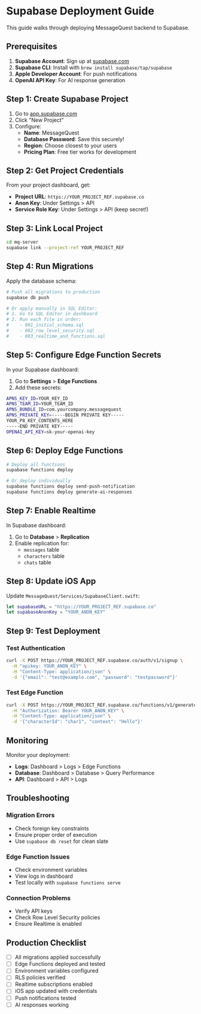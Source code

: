 # Supabase Deployment Guide

This guide walks through deploying MessageQuest backend to Supabase.

## Prerequisites

1. **Supabase Account**: Sign up at [supabase.com](https://supabase.com)
2. **Supabase CLI**: Install with `brew install supabase/tap/supabase`
3. **Apple Developer Account**: For push notifications
4. **OpenAI API Key**: For AI response generation

## Step 1: Create Supabase Project

1. Go to [app.supabase.com](https://app.supabase.com)
2. Click "New Project"
3. Configure:
   - **Name**: MessageQuest
   - **Database Password**: Save this securely!
   - **Region**: Choose closest to your users
   - **Pricing Plan**: Free tier works for development

## Step 2: Get Project Credentials

From your project dashboard, get:
- **Project URL**: `https://YOUR_PROJECT_REF.supabase.co`
- **Anon Key**: Under Settings > API
- **Service Role Key**: Under Settings > API (keep secret!)

## Step 3: Link Local Project

```bash
cd mq-server
supabase link --project-ref YOUR_PROJECT_REF
```

## Step 4: Run Migrations

Apply the database schema:

```bash
# Push all migrations to production
supabase db push

# Or apply manually in SQL Editor:
# 1. Go to SQL Editor in dashboard
# 2. Run each file in order:
#    - 001_initial_schema.sql
#    - 002_row_level_security.sql  
#    - 003_realtime_and_functions.sql
```

## Step 5: Configure Edge Function Secrets

In your Supabase dashboard:

1. Go to **Settings** > **Edge Functions**
2. Add these secrets:

```bash
APNS_KEY_ID=YOUR_KEY_ID
APNS_TEAM_ID=YOUR_TEAM_ID
APNS_BUNDLE_ID=com.yourcompany.messagequest
APNS_PRIVATE_KEY=-----BEGIN PRIVATE KEY-----
YOUR_P8_KEY_CONTENTS_HERE
-----END PRIVATE KEY-----
OPENAI_API_KEY=sk-your-openai-key
```

## Step 6: Deploy Edge Functions

```bash
# Deploy all functions
supabase functions deploy

# Or deploy individually
supabase functions deploy send-push-notification
supabase functions deploy generate-ai-responses
```

## Step 7: Enable Realtime

In Supabase dashboard:

1. Go to **Database** > **Replication**
2. Enable replication for:
   - `messages` table
   - `characters` table
   - `chats` table

## Step 8: Update iOS App

Update `MessageQuest/Services/SupabaseClient.swift`:

```swift
let supabaseURL = "https://YOUR_PROJECT_REF.supabase.co"
let supabaseAnonKey = "YOUR_ANON_KEY"
```

## Step 9: Test Deployment

### Test Authentication
```bash
curl -X POST https://YOUR_PROJECT_REF.supabase.co/auth/v1/signup \
  -H "apikey: YOUR_ANON_KEY" \
  -H "Content-Type: application/json" \
  -d '{"email": "test@example.com", "password": "testpassword"}'
```

### Test Edge Function
```bash
curl -X POST https://YOUR_PROJECT_REF.supabase.co/functions/v1/generate-ai-responses \
  -H "Authorization: Bearer YOUR_ANON_KEY" \
  -H "Content-Type: application/json" \
  -d '{"characterId": "char1", "context": "Hello"}'
```

## Monitoring

Monitor your deployment:
- **Logs**: Dashboard > Logs > Edge Functions
- **Database**: Dashboard > Database > Query Performance
- **API**: Dashboard > API > Logs

## Troubleshooting

### Migration Errors
- Check foreign key constraints
- Ensure proper order of execution
- Use `supabase db reset` for clean slate

### Edge Function Issues
- Check environment variables
- View logs in dashboard
- Test locally with `supabase functions serve`

### Connection Problems
- Verify API keys
- Check Row Level Security policies
- Ensure Realtime is enabled

## Production Checklist

- [ ] All migrations applied successfully
- [ ] Edge Functions deployed and tested
- [ ] Environment variables configured
- [ ] RLS policies verified
- [ ] Realtime subscriptions enabled
- [ ] iOS app updated with credentials
- [ ] Push notifications tested
- [ ] AI responses working